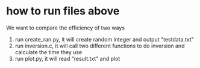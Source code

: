 # how to run files above

We want to compare the efficiency of two ways

1. run create_ran.py, it will create random integer and output "testdata.txt"
2. run inversion.c, it will call two different functions to do inversion and calculate the time they use
3. run plot.py, it will read "result.txt" and plot
